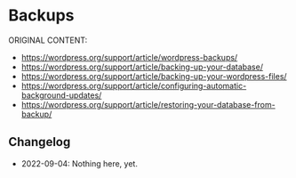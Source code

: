 # Backups

ORIGINAL CONTENT:
* https://wordpress.org/support/article/wordpress-backups/
* https://wordpress.org/support/article/backing-up-your-database/
* https://wordpress.org/support/article/backing-up-your-wordpress-files/
* https://wordpress.org/support/article/configuring-automatic-background-updates/
* https://wordpress.org/support/article/restoring-your-database-from-backup/

## Changelog

- 2022-09-04: Nothing here, yet.
